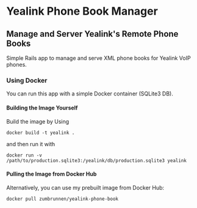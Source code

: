 # Yealink Phone Book Manager
## Manage and Server Yealink's Remote Phone Books

Simple Rails app to manage and serve XML phone books for Yealink VoIP phones.

### Using Docker

You can run this app with a simple Docker container (SQLite3 DB).

#### Building the Image Yourself

Build the image by Using

```
docker build -t yealink .
```

and then run it with

```
docker run -v /path/to/production.sqlite3:/yealink/db/production.sqlite3 yealink
```

#### Pulling the Image from Docker Hub

Alternatively, you can use my prebuilt image from Docker Hub:

```
docker pull zumbrunnen/yealink-phone-book
```
